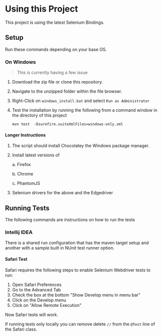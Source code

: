 
# Using this Project

This project is using the latest Selenium Bindings.

## Setup

Run these commands depending on your base OS.


### On Windows

> This is currently having a few issue

1. Download the zip file or clone this repository.
2. Navigate to the unzipped folder within the file browser.
3. Right-Click on `windows_install.bat` and select `Run as Administrator`
4. Test the installation by running the following from a command window in the directory of this project

   `mvn test  -Dsurefire.suiteXmlFiles=windows-only.xml`

#### Longer Instructions

1. The script should install Chocolatey the Windows package manager.
2. Install latest versions of 

    a. Firefox
    
    b. Chrome
    
    c. PhantomJS
    
3. Selenium drivers for the above and the Edgedriver

## Running Tests

The following commands are instructions on how to run the tests


### Intellij IDEA

There is a shared run configuration that has the maven target setup and another with a sample built in NUnit test runner option.

#### Safari Test

Safari requires the following steps to enable Selenium Webdriver tests to run:

1. Open Safari Preferences
2. Go to the Advanced Tab
3. Check the box at the bottom "Show Develop menu in menu bar"
4. Click on the Develop menu 
5. Click on "Allow Remote Execution"

Now Safari tests will work. 

If running tests only locally you can remove delete `//` from the  `@Test` line of the Safari class.
